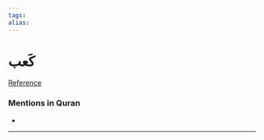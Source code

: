 ```yaml
---
tags: 
alias: 
---
```


# كَعب

[Reference](https://corpus.quran.com/concept.jsp?id=heel)

### Mentions in Quran
- 

---

